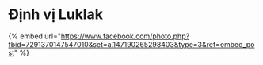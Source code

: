 # Định vị Luklak

{% embed url="https://www.facebook.com/photo.php?fbid=7291370147547010&set=a.147190265298403&type=3&ref=embed_post" %}
